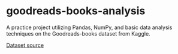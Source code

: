 # goodreads-books-analysis
A practice project utilizing Pandas, NumPy, and basic data analysis techniques on the Goodreads-books dataset from Kaggle.

[Dataset source](https://www.kaggle.com/datasets/jealousleopard/goodreadsbooks)
